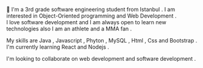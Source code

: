 
👋 I'm a 3rd grade software engineering student from Istanbul . I am interested in Object-Oriented programming and Web Development .    
I love software development and I am always open to learn new technologies also I am an athlete and a MMA fan . 

My skills are Java , Javascript , Phyton , MySQL , Html , Css and Bootstrap  . 
I'm currently learning React and Nodejs .    
 
I'm looking to collaborate on web development and software development .

